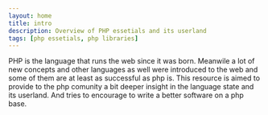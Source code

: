 ```yaml
---
layout: home
title: intro
description: Overview of PHP essetials and its userland
tags: [php essetials, php libraries]  
---
```

PHP is the language that runs the web since it was born. 
Meanwile a lot of new concepts and other languages as well were introduced to the web and some of them are at least as successful as php is.
This resource is aimed to provide to the php comunity a bit deeper insight in the language state and its userland. And tries to encourage to write a better software on a php base.




